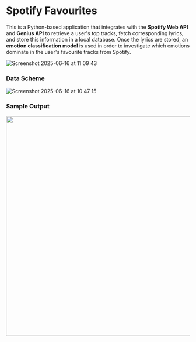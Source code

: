 # Spotify Favourites

This is a Python-based application that integrates with the **Spotify Web API** and **Genius API** to retrieve a user's top tracks, fetch corresponding lyrics, and store this information in a local database. Once the lyrics are stored, an **emotion classification model** is used in order to investigate which emotions dominate in the user's favourite tracks from Spotify.

![Screenshot 2025-06-16 at 11 09 43](https://github.com/user-attachments/assets/b879ec01-0557-4966-ab05-b1a881e2a581)




### Data Scheme

![Screenshot 2025-06-16 at 10 47 15](https://github.com/user-attachments/assets/9eb595d0-400b-474f-83c7-cae33d616dd7)


### Sample Output
<div align="center">
  <img src="https://github.com/user-attachments/assets/7326e40c-e2ba-415c-a83d-ba64f940f9f8" width="600"/>
</div>
